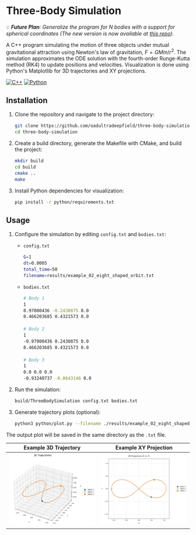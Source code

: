 # Three-Body Simulation

💡 _**Future Plan**: Generalize the program for N bodies with a support for spherical coordinates (The new version is now available at [this repo](https://github.com/oadultradeepfield/generalized-n-body-simulation))._

A C++ program simulating the motion of three objects under mutual gravitational attraction using Newton's law of gravitation, $F = GMm/r^2$. The simulation approximates the ODE solution with the fourth-order Runge-Kutta method (RK4) to update positions and velocities. Visualization is done using Python's Matplotlib for 3D trajectories and XY projections.

[![C++](https://img.shields.io/badge/C%2B%2B-00599C?style=flat&logo=C%2B%2B&logoColor=white)](https://isocpp.org/)
[![Python](https://img.shields.io/badge/Python-3776AB?style=flat&logo=Python&logoColor=white)](https://www.python.org/)

## Installation

1. Clone the repository and navigate to the project directory:

   ```bash
   git clone https://github.com/oadultradeepfield/three-body-simulation.git
   cd three-body-simulation
   ```

2. Create a build directory, generate the Makefile with CMake, and build the project:

   ```bash
   mkdir build
   cd build
   cmake ..
   make
   ```

3. Install Python dependencies for visualization:

   ```bash
   pip install -r python/requirements.txt
   ```

## Usage

1. Configure the simulation by editing `config.txt` and `bodies.txt`:

   - `config.txt`

     ```bash
     G=1
     dt=0.0005
     total_time=50
     filename=results/example_02_eight_shaped_orbit.txt
     ```

   - `bodies.txt`

     ```bash
     # Body 1
     1
     0.97000436 -0.2430875 0.0
     0.466203685 0.4321573 0.0

     # Body 2
     1
     -0.97000436 0.2430875 0.0
     0.466203685 0.4321573 0.0

     # Body 3
     1
     0.0 0.0 0.0
     -0.93240737 -0.8643146 0.0
     ```

2. Run the simulation:

   ```bash
   build/ThreeBodySimulation config.txt bodies.txt
   ```

3. Generate trajectory plots (optional):

   ```bash
   python3 python/plot.py --filename ./results/example_02_eight_shaped_orbit.txt
   ```

The output plot will be saved in the same directory as the `.txt` file.

|                            **Example 3D Trajectory**                            |                             **Example XY Projection**                              |
| :-----------------------------------------------------------------------------: | :--------------------------------------------------------------------------------: |
| ![Example 3D Trajectory](/results/example_02_eight_shaped_orbit_trajectory.png) | ![Example 2D Projection](/results/example_02_eight_shaped_orbit_2d_projection.png) |
